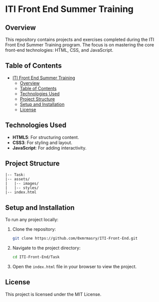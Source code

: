 # ITI Front End Summer Training

## Overview

This repository contains projects and exercises completed during the ITI Front End Summer Training program. The focus is on mastering the core front-end technologies: HTML, CSS, and JavaScript.

## Table of Contents

- [ITI Front End Summer Training](#iti-front-end-summer-training)
  - [Overview](#overview)
  - [Table of Contents](#table-of-contents)
  - [Technologies Used](#technologies-used)
  - [Project Structure](#project-structure)
  - [Setup and Installation](#setup-and-installation)
  - [License](#license)

## Technologies Used

- **HTML5**: For structuring content.
- **CSS3**: For styling and layout.
- **JavaScript**: For adding interactivity.

## Project Structure

```
|-- Task:
|-- assets/
|   |-- images/
|   |-- styles/
|-- index.html
```

## Setup and Installation

To run any project locally:

1. Clone the repository:
   ```bash
   git clone https://github.com/0xmrmasry/ITI-Front-End.git
   ```

2. Navigate to the project directory:
   ```bash
   cd ITI-Front-End/Task
   ```

3. Open the `index.html` file in your browser to view the project.


## License

This project is licensed under the MIT License.
